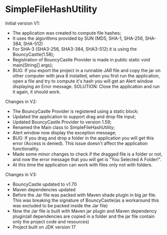 # SimpleFileHashUtility

Initial version V1:
 - The application was created to compute file hashes;
 - It uses the algorithms provided by SUN (MD5, SHA-1, SHA-256, SHA-384, SHA-512)
 - For SHA-3 (SHA3-256, SHA3-384, SHA3-512) it is using the BouncyCastle(1.58);
 - Registration of BouncyCastle Provider is made in public static void main(String[] args);
 - BUG: If you export the project in a runnable JAR file and copy the jar on other computer with java 8 installed, when you first run the application, open a file and try to compute it's hash you will get an Alert window displaying an Error message. SOLUTION: Close the application and run it again, it should work.


Changes in V2:
 - The BouncyCastle Provider is registered using a static block;
 - Updated the application to support drag and drop file input;
 - Updated BouncyCastle Provider to version 1.59;
 - Renamed the Main class to SimpleFileHashUtility;
 - Alert window now display the exception message;
 - BUG: If you drag and drop a folder in the application you will get this error <FolderPath> (Access is denied). This issue doesn't affect the application functionality.
 - Made some minor changes to check if the dragged file is a folder or not, and now the error message that you will get is "You Selected A Folder!".
 - At this time the application can work with files only not with folders.

Changes in V3:
 - BouncyCastle updated to v1.70
 - Maven dependencies updated
 - Before the Jar file was packed with Maven shade plugin in big jar file. This was breaking the signature of BouncyCastle(as a workaround this was excluded to be packed inside the Jar file)
 - Now the Jar file is built with Maven jar plugin and Maven dependency plugin(all dependencies are copied in a folder and the jar file contain only the project code and resources)
 - Project built on JDK version 17